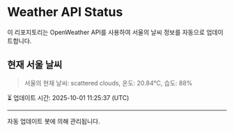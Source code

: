 
# Weather API Status

이 리포지토리는 OpenWeather API를 사용하여 서울의 날씨 정보를 자동으로 업데이트합니다.

## 현재 서울 날씨
> 서울의 현재 날씨: scattered clouds, 온도: 20.84°C, 습도: 88%

⏳ 업데이트 시간: 2025-10-01 11:25:37 (UTC)

---
자동 업데이트 봇에 의해 관리됩니다.
